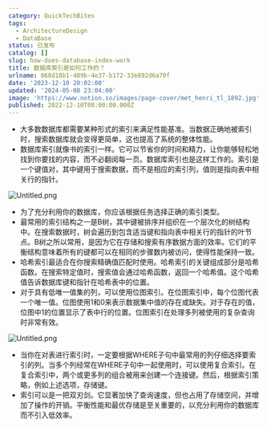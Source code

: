 ```yaml
---
category: QuickTechBites
tags:
  - ArchitectureDesign
  - DataBase
status: 已发布
catalog: []
slug: how-does-database-index-work
title: 数据库索引是如何工作的？
urlname: 068d18b1-489b-4e37-b172-33e892d6a70f
date: '2023-12-10 20:02:00'
updated: '2024-05-08 23:04:00'
image: 'https://www.notion.so/images/page-cover/met_henri_tl_1892.jpg'
published: 2022-12-10T08:00:00.000Z
---
```

- 大多数数据库都需要某种形式的索引来满足性能基准。当数据正确地被索引时，搜索数据库就会变得更简单，这也提高了系统的整体性能。
- 数据库索引就像书的索引一样。它可以节省你的时间和精力，让你能够轻松地找到你要找的内容，而不必翻阅每一页。数据库索引也是这样工作的。索引是一个键值对，其中键用于搜索数据，而不是相应的索引列，值则是指向表中相关行的指针。

![Untitled.png](https://prod-files-secure.s3.us-west-2.amazonaws.com/5d24fe63-e567-4804-86f9-9fdc62e13082/3e87f042-644d-48ab-9a58-227f3d930d71/Untitled.png?X-Amz-Algorithm=AWS4-HMAC-SHA256&X-Amz-Content-Sha256=UNSIGNED-PAYLOAD&X-Amz-Credential=ASIAZI2LB466W45IECQY%2F20250329%2Fus-west-2%2Fs3%2Faws4_request&X-Amz-Date=20250329T213225Z&X-Amz-Expires=3600&X-Amz-Security-Token=IQoJb3JpZ2luX2VjEBUaCXVzLXdlc3QtMiJIMEYCIQCCmFyB8vOpcejseANIvfK7xRZTK7%2BLqoZR2AwmChDvBQIhAJzuxLqg4idBI5%2B5qom7OHDPLm8YDNvrSsrQ42qBysMoKv8DCH4QABoMNjM3NDIzMTgzODA1IgyfkHRwcLI6rxPiwMkq3ANqm2ub2s%2F1%2Bv2IWYnzEtkCOUaidxV1KS97TCijyHdEVh%2FVWsySz5OiMYurL%2FOx93Hr2GZvmTFEf%2B0tjuj0wH6N3EHqQGL9M2BE7thYAm8njPPKio9x0%2BSyAwQVJeP%2FHyoDTzDWLaupt7FxJHCK1Lh%2BkCgYgjotLBkm0BO0PDWtlpefukazLm3QhIqIjPwAzzVL%2F0%2FZu1I%2BckNz1yIJVuahYqDJeThQyI%2FvR%2FCR66yeJWGQfCI7mBQS3Xi7UTKEdFcK3jEzMlSATA6uyPNBv%2FIemEXx30cL0jzmg5Vmcf%2BflGDQvrbgefHX4SgXAEvcCqbShp5oxxwI1v8Q5WD%2Bui%2F7%2Fg3tEXm6znY5WtlVJnt1bYdNuzsl9hcu50%2BRIS7AmqwgFozzhvfUAceUL2qMJiFP419sAYUvoITSD5A6XyIYCorSW3NGVMaXT1AlJqC5yBer4QLI6BwklR0xD%2FWeIBH5DycqxQaIFiZv%2Fgt5b8RYkLTN1pDaddlP7%2BXc2iJIehely0KWACjNz8zAuplJH9ATsqpX6vsTpjMoycbFnHK9eZbmeGp%2BCsoUVP4%2Br9jFqP58cLyriQQf%2Bcz82BjI5%2Bd2PjHIJnfkBGAQbUUUJJyBy09ytQaM5gAWyxGHZDCSwKG%2FBjqkAUxvEPMzTTaYQbCiQTmALCfmdeaL3pTal4SAfCDK5Hsh8DITCO9JZ1FxICfzoYKXyKrxGZPGqOf458MncBYdBmguE2ZhLEJl3FMXYslbNQHHflw2AgcugSv4NvWSz5Lw4RT1%2BoUQUpslA3pnIAueelpSJpGUZh8iLnZ3S5KUGA%2FWZelhiPvUIXp6FnQE8OVEDs0I3H8xTugWrLROdp5CnVjHV9yR&X-Amz-Signature=9d27ed8fbaa6c89da3bf58451a04f105660f41383f5f55901816856ef6adc879&X-Amz-SignedHeaders=host&x-id=GetObject)

- 为了充分利用你的数据库，你应该根据任务选择正确的索引类型。
- 最常用的索引结构之一是B树，其中键被排序并组织在一个层次化的树结构中。在搜索数据时，树会遍历到包含适当键和指向表中相关行的指针的叶节点。B树之所以常用，是因为它在存储和搜索有序数据方面的效率。它们的平衡结构意味着所有的键都可以在相同的步骤数内被访问，使得性能保持一致。
- 哈希索引最适合在你搜索精确值匹配时使用。哈希索引的关键组成部分是哈希函数。在搜索特定值时，搜索值会通过哈希函数，返回一个哈希值。这个哈希值告诉数据库键和指针在哈希表中的位置。
- 对于具有低唯一值集的列，可以使用位图索引。在位图索引中，每个位图代表一个唯一值。位图使用1和0来表示数据集中值的存在或缺失。对于存在的值，位图中1的位置显示了表中行的位置。位图索引在处理多列被使用的复杂查询时非常有效。

![Untitled.png](https://prod-files-secure.s3.us-west-2.amazonaws.com/5d24fe63-e567-4804-86f9-9fdc62e13082/25e88b4a-737d-484e-85cc-b7fe2444aa3c/Untitled.png?X-Amz-Algorithm=AWS4-HMAC-SHA256&X-Amz-Content-Sha256=UNSIGNED-PAYLOAD&X-Amz-Credential=ASIAZI2LB466W45IECQY%2F20250329%2Fus-west-2%2Fs3%2Faws4_request&X-Amz-Date=20250329T213225Z&X-Amz-Expires=3600&X-Amz-Security-Token=IQoJb3JpZ2luX2VjEBUaCXVzLXdlc3QtMiJIMEYCIQCCmFyB8vOpcejseANIvfK7xRZTK7%2BLqoZR2AwmChDvBQIhAJzuxLqg4idBI5%2B5qom7OHDPLm8YDNvrSsrQ42qBysMoKv8DCH4QABoMNjM3NDIzMTgzODA1IgyfkHRwcLI6rxPiwMkq3ANqm2ub2s%2F1%2Bv2IWYnzEtkCOUaidxV1KS97TCijyHdEVh%2FVWsySz5OiMYurL%2FOx93Hr2GZvmTFEf%2B0tjuj0wH6N3EHqQGL9M2BE7thYAm8njPPKio9x0%2BSyAwQVJeP%2FHyoDTzDWLaupt7FxJHCK1Lh%2BkCgYgjotLBkm0BO0PDWtlpefukazLm3QhIqIjPwAzzVL%2F0%2FZu1I%2BckNz1yIJVuahYqDJeThQyI%2FvR%2FCR66yeJWGQfCI7mBQS3Xi7UTKEdFcK3jEzMlSATA6uyPNBv%2FIemEXx30cL0jzmg5Vmcf%2BflGDQvrbgefHX4SgXAEvcCqbShp5oxxwI1v8Q5WD%2Bui%2F7%2Fg3tEXm6znY5WtlVJnt1bYdNuzsl9hcu50%2BRIS7AmqwgFozzhvfUAceUL2qMJiFP419sAYUvoITSD5A6XyIYCorSW3NGVMaXT1AlJqC5yBer4QLI6BwklR0xD%2FWeIBH5DycqxQaIFiZv%2Fgt5b8RYkLTN1pDaddlP7%2BXc2iJIehely0KWACjNz8zAuplJH9ATsqpX6vsTpjMoycbFnHK9eZbmeGp%2BCsoUVP4%2Br9jFqP58cLyriQQf%2Bcz82BjI5%2Bd2PjHIJnfkBGAQbUUUJJyBy09ytQaM5gAWyxGHZDCSwKG%2FBjqkAUxvEPMzTTaYQbCiQTmALCfmdeaL3pTal4SAfCDK5Hsh8DITCO9JZ1FxICfzoYKXyKrxGZPGqOf458MncBYdBmguE2ZhLEJl3FMXYslbNQHHflw2AgcugSv4NvWSz5Lw4RT1%2BoUQUpslA3pnIAueelpSJpGUZh8iLnZ3S5KUGA%2FWZelhiPvUIXp6FnQE8OVEDs0I3H8xTugWrLROdp5CnVjHV9yR&X-Amz-Signature=824ac9fe5b83aafdb9ff86842845e4f484c571d2bbe280e2c55fd10acc2e4712&X-Amz-SignedHeaders=host&x-id=GetObject)

- 当你在对表进行索引时，一定要根据WHERE子句中最常用的列仔细选择要索引的列。当多个列经常在WHERE子句中一起使用时，可以使用复合索引。在复合索引中，两个或更多列的组合被用来创建一个连接键。然后，根据索引策略，例如上述选项，存储键。
- 索引可以是一把双刃剑。它显著加快了查询速度，但也占用了存储空间，并增加了操作的开销。平衡性能和最优存储是至关重要的，以充分利用你的数据库而不引入低效率。
